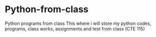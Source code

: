# Python-from-class
Python programs from class
This where i will store my python codes, programs, class works, assignments and test from class (CTE 115)

